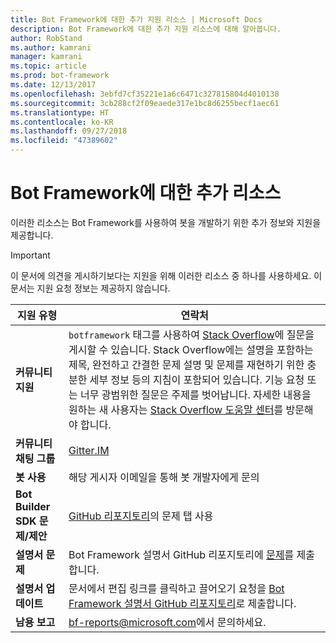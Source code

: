 ```yaml
---
title: Bot Framework에 대한 추가 지원 리소스 | Microsoft Docs
description: Bot Framework에 대한 추가 지원 리소스에 대해 알아봅니다.
author: RobStand
ms.author: kamrani
manager: kamrani
ms.topic: article
ms.prod: bot-framework
ms.date: 12/13/2017
ms.openlocfilehash: 3ebfd7cf35221e1a6c6471c327815804d4010138
ms.sourcegitcommit: 3cb288cf2f09eaede317e1bc8d6255becf1aec61
ms.translationtype: HT
ms.contentlocale: ko-KR
ms.lasthandoff: 09/27/2018
ms.locfileid: "47389602"
---
```

# <a name="bot-framework-additional-resources"></a>Bot Framework에 대한 추가 리소스

이러한 리소스는 Bot Framework를 사용하여 봇을 개발하기 위한 추가 정보와 지원을 제공합니다.

> [!IMPORTANT]
> 이 문서에 의견을 게시하기보다는 지원을 위해 이러한 리소스 중 하나를 사용하세요. 이 문서는 지원 요청 정보는 제공하지 않습니다.

|            <strong>지원 유형</strong>            |                                                                                                                                                                                                                                     <strong>연락처</strong>                                                                                                                                                                                                                                      |
|-----------------------------------------------------|---------------------------------------------------------------------------------------------------------------------------------------------------------------------------------------------------------------------------------------------------------------------------------------------------------------------------------------------------------------------------------------------------------------------------------------------------------------------------------------------------|
|         <strong>커뮤니티 지원</strong>          | `botframework` 태그를 사용하여 [Stack Overflow](https://stackoverflow.com/questions/tagged/botframework)에 질문을 게시할 수 있습니다. Stack Overflow에는 설명을 포함하는 제목, 완전하고 간결한 문제 설명 및 문제를 재현하기 위한 충분한 세부 정보 등의 지침이 포함되어 있습니다. 기능 요청 또는 너무 광범위한 질문은 주제를 벗어납니다. 자세한 내용을 원하는 새 사용자는 [Stack Overflow 도움말 센터](https://stackoverflow.com/help/how-to-ask)를 방문해야 합니다. |
|        <strong>커뮤니티 채팅 그룹</strong>        |                                                                                                                                                                                                                        [Gitter.IM](https://gitter.im/Microsoft/BotBuilder)                                                                                                                                                                                                                        |
|            <strong>봇 사용</strong>             |                                                                                                                                                                                                                    해당 게시자 이메일을 통해 봇 개발자에게 문의                                                                                                                                                                                                                     |
| <strong>Bot Builder SDK 문제/제안</strong> |                                                                                                                                                                                           <a href="https://github.com/Microsoft/BotBuilder-v3/" target="_blank">GitHub 리포지토리</a>의 문제 탭 사용                                                                                                                                                                                            |
|        <strong>설명서 문제</strong>        |                                                                                                                                                                     Bot Framework 설명서 GitHub 리포지토리에 <a href="https://github.com/MicrosoftDocs/bot-framework-docs/issues" target="_blank">문제</a>를 제출합니다.                                                                                                                                                                      |
|       <strong>설명서 업데이트</strong>        |                                                                                                                                                   문서에서 편집 링크를 클릭하고 끌어오기 요청을 <a href="https://github.com/MicrosoftDocs/bot-framework-docs" target="_blank">Bot Framework 설명서 GitHub 리포지토리</a>로 제출합니다.                                                                                                                                                   |
|          <strong>남용 보고</strong>           |                                                                                                                                                                                                            [bf-reports@microsoft.com](mailto://bf-reports@microsoft.com)에서 문의하세요.                                                                                                                                                                                                            |

